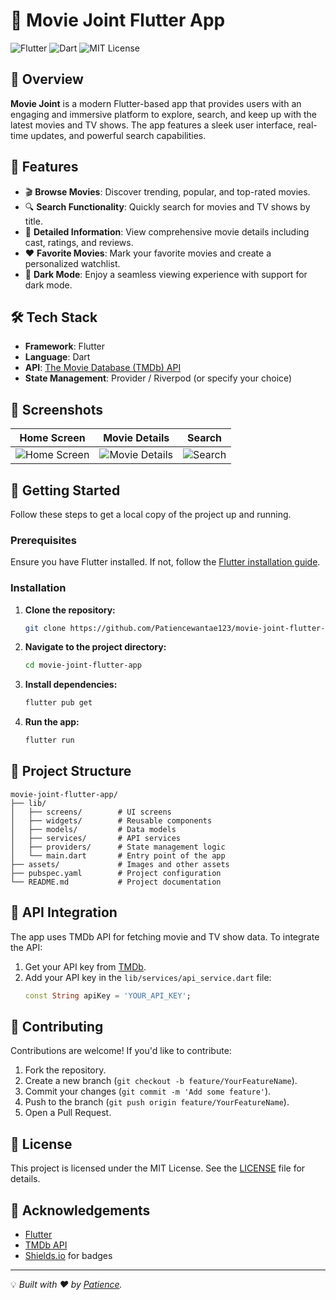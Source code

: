 # 🎥 Movie Joint Flutter App

![Flutter](https://img.shields.io/badge/Flutter-02569B?style=for-the-badge&logo=flutter&logoColor=white) ![Dart](https://img.shields.io/badge/Dart-0175C2?style=for-the-badge&logo=dart&logoColor=white) ![MIT License](https://img.shields.io/badge/License-MIT-green.svg)

## 📖 Overview

**Movie Joint** is a modern Flutter-based app that provides users with an engaging and immersive platform to explore, search, and keep up with the latest movies and TV shows. The app features a sleek user interface, real-time updates, and powerful search capabilities.

## 🌟 Features

- 🎬 **Browse Movies**: Discover trending, popular, and top-rated movies.
- 🔍 **Search Functionality**: Quickly search for movies and TV shows by title.
- 🧾 **Detailed Information**: View comprehensive movie details including cast, ratings, and reviews.
- ❤️ **Favorite Movies**: Mark your favorite movies and create a personalized watchlist.
- 🌙 **Dark Mode**: Enjoy a seamless viewing experience with support for dark mode.

## 🛠️ Tech Stack

- **Framework**: Flutter
- **Language**: Dart
- **API**: [The Movie Database (TMDb) API](https://www.themoviedb.org/)
- **State Management**: Provider / Riverpod (or specify your choice)

## 📲 Screenshots

| Home Screen | Movie Details | Search |
|-------------|---------------|--------|
| ![Home Screen](docs/screenshots/home.png) | ![Movie Details](docs/screenshots/details.png) | ![Search](docs/screenshots/search.png) |

## 🚀 Getting Started

Follow these steps to get a local copy of the project up and running.

### Prerequisites

Ensure you have Flutter installed. If not, follow the [Flutter installation guide](https://flutter.dev/docs/get-started/install).

### Installation

1. **Clone the repository:**
   ```bash
   git clone https://github.com/Patiencewantae123/movie-joint-flutter-app.git
   ```

2. **Navigate to the project directory:**
   ```bash
   cd movie-joint-flutter-app
   ```

3. **Install dependencies:**
   ```bash
   flutter pub get
   ```

4. **Run the app:**
   ```bash
   flutter run
   ```

## 🧩 Project Structure

```plaintext
movie-joint-flutter-app/
├── lib/
│   ├── screens/        # UI screens
│   ├── widgets/        # Reusable components
│   ├── models/         # Data models
│   ├── services/       # API services
│   ├── providers/      # State management logic
│   └── main.dart       # Entry point of the app
├── assets/             # Images and other assets
├── pubspec.yaml        # Project configuration
└── README.md           # Project documentation
```

## 📡 API Integration

The app uses TMDb API for fetching movie and TV show data. To integrate the API:

1. Get your API key from [TMDb](https://www.themoviedb.org/settings/api).
2. Add your API key in the `lib/services/api_service.dart` file:
   ```dart
   const String apiKey = 'YOUR_API_KEY';
   ```

## 🤝 Contributing

Contributions are welcome! If you'd like to contribute:

1. Fork the repository.
2. Create a new branch (`git checkout -b feature/YourFeatureName`).
3. Commit your changes (`git commit -m 'Add some feature'`).
4. Push to the branch (`git push origin feature/YourFeatureName`).
5. Open a Pull Request.

## 📄 License

This project is licensed under the MIT License. See the [LICENSE](LICENSE) file for details.

## 🙌 Acknowledgements

- [Flutter](https://flutter.dev/)
- [TMDb API](https://www.themoviedb.org/)
- [Shields.io](https://shields.io/) for badges

---

💡 *Built with ❤️ by [Patience](https://github.com/Patiencewantae123).*
